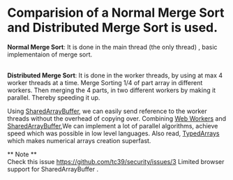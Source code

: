 # Comparision of a Normal Merge Sort and Distributed Merge Sort is used.

**Normal Merge Sort**: It is done in the main thread (the only thread)
, basic implementaion of merge sort. <br /><br />

**Distributed Merge Sort**: It is done in the worker threads, by using
at max 4 worker threads at a time. Merge Sorting 1/4 of part array in
different workers. Then merging the 4 parts, in two different workers by
making it parallel. Thereby speeding it up.

Using
<a
        href="https://developer.mozilla.org/en-US/docs/Web/JavaScript/Reference/Global_Objects/SharedArrayBuffer"
        >SharedArrayBuffer</a
      >, we can easily send reference to the worker threads without the overhead
of copying over. Combining
<a
        href="https://developer.mozilla.org/en-US/docs/Web/API/Web_Workers_API/Using_web_workers"
        >Web Workers</a
      >
and
<a
        href="https://developer.mozilla.org/en-US/docs/Web/JavaScript/Reference/Global_Objects/SharedArrayBuffer"
        >SharedArrayBuffer</a
      >,We can implement a lot of parallel algorithms, achieve speed which was
possible in low level languages. Also read,
<a
        href="https://developer.mozilla.org/en-US/docs/Web/JavaScript/Typed_arrays"
        >TypedArrays</a
      >
which makes numerical arrays creation superfast.

** Note **  
Check this issue https://github.com/tc39/security/issues/3
Limited browser support for SharedArrayBuffer .
